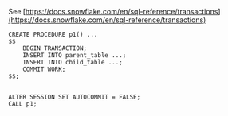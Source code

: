 See [https://docs.snowflake.com/en/sql-reference/transactions](https://docs.snowflake.com/en/sql-reference/transactions)
```
CREATE PROCEDURE p1() ...
$$
    BEGIN TRANSACTION;
    INSERT INTO parent_table ...;
    INSERT INTO child_table ...;
    COMMIT WORK;
$$;


ALTER SESSION SET AUTOCOMMIT = FALSE;
CALL p1;
```
